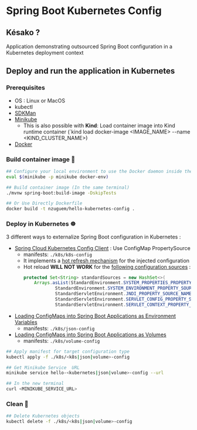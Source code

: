 # Spring Boot Kubernetes Config

## Késako ?
Application demonstrating outsourced Spring Boot configuration in a Kubernetes deployment context

## Deploy and run the application in Kubernetes

### Prerequisites

- OS : Linux or MacOS
- kubectl
- [SDKMan][sdkman-doc-install]
- [Minikube][minikube-doc-install]
    - This is also possible with **Kind**: Load container image into Kind runtime container (`kind load docker-image <IMAGE_NAME> --name <KIND_CLUSTER_NAME>)
- [Docker][docker-doc-install]

### Build container image 🐳

```bash
## Configure your local environment to use the Docker daemon inside the Minikube instance
eval $(minikube -p minikube docker-env)

## Build container image (In the same terminal)
./mvnw spring-boot:build-image -DskipTests

## Or Use Directly Dockerfile
docker build -t nzuguem/hello-kubernetes-config .
```

### Deploy in Kubernetes ☸️

3 different ways to externalize Spring Boot configuration in Kubernetes :

- [Spring Cloud Kubernetes Config Client][spring-cloud-kubernetes-config] : Use ConfigMap PropertySource
    - manifests: `./k8s/k8s-config`
    - It implements a [hot refresh mechanism][spring-cloud-kubernetes-reload] for the injected configuration
    - Hot reload **WILL NOT WORK** for the [following configuration sources](https://github.com/spring-cloud/spring-cloud-commons/blob/4a1daae7f947deb5f59d42a14f36eba01a9aa556/spring-cloud-context/src/main/java/org/springframework/cloud/context/refresh/ContextRefresher.java#L58) :
      ```java
      protected Set<String> standardSources = new HashSet<>(
          Arrays.asList(StandardEnvironment.SYSTEM_PROPERTIES_PROPERTY_SOURCE_NAME,
                  StandardEnvironment.SYSTEM_ENVIRONMENT_PROPERTY_SOURCE_NAME,
                  StandardServletEnvironment.JNDI_PROPERTY_SOURCE_NAME,
                  StandardServletEnvironment.SERVLET_CONFIG_PROPERTY_SOURCE_NAME,
                  StandardServletEnvironment.SERVLET_CONTEXT_PROPERTY_SOURCE_NAME, "configurationProperties"));
      ```
- [Loading ConfigMaps into Spring Boot Applications as Environment Variables][spring-boot-external-config-json]
    - manifests: `./k8s/json-config`
- [Loading ConfigMaps into Spring Boot Applications as Volumes][spring-boot-external-config-properties-file]
    - manifests: `./k8s/volume-config`

```bash
## Apply manifest for target configuration type
kubectl apply -f ./k8s/<k8s|json|volume>-config

## Get Minikube Service  URL
minikube service hello-<kubernetes|json|volume>-config --url

## In the new terminal
curl <MINIKUBE_SERVICE_URL>
```

### Clean 🧹

```bash
## Delete Kubernetes objects
kubectl delete -f ./k8s/<k8s|json|volume>-config
```

<!-- Links -->
[sdkman-doc-install]: https://sdkman.io/install
[minikube-doc-install]: https://minikube.sigs.k8s.io/docs/start
[docker-doc-install]: https://docs.docker.com/engine/install/
[spring-cloud-kubernetes-config]: https://docs.spring.io/spring-cloud-kubernetes/reference/property-source-config/configmap-propertysource.html
[spring-cloud-kubernetes-reload]: https://docs.spring.io/spring-cloud-kubernetes/reference/property-source-config/propertysource-reload.html
[spring-boot-external-config-json]: https://docs.spring.io/spring-boot/reference/features/external-config.html#features.external-config.application-json
[spring-boot-external-config-properties-file]: https://docs.spring.io/spring-boot/reference/features/external-config.html#features.external-config.files